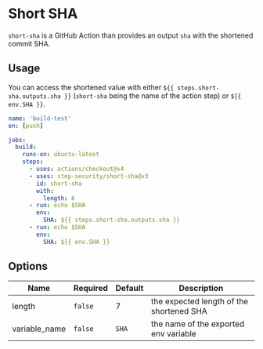 # Short SHA

`short-sha` is a GitHub Action than provides an output `sha` with the shortened commit SHA.

## Usage

You can access the shortened value with either `${{ steps.short-sha.outputs.sha }}` (`short-sha` being the name of the action step) or `${{ env.SHA }}`.

```yaml
name: 'build-test'
on: [push]

jobs:
  build:
    runs-on: ubuntu-latest
    steps:
      - uses: actions/checkout@v4
      - uses: step-security/short-sha@v3
        id: short-sha
        with:
          length: 6
      - run: echo $SHA
        env:
          SHA: ${{ steps.short-sha.outputs.sha }}
      - run: echo $SHA
        env:
          SHA: ${{ env.SHA }}
```

## Options

| Name          | Required | Default | Description                              |
| ------------- | -------- | ------- | ---------------------------------------- |
| length        | `false`  | 7       | the expected length of the shortened SHA |
| variable_name | `false`  | `SHA`   | the name of the exported env variable    |